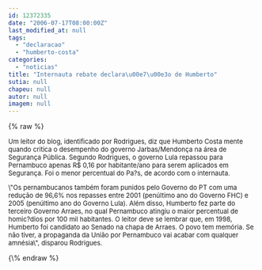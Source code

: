```yaml
---
id: 12372335
date: "2006-07-17T08:00:00Z"
last_modified_at: null
tags:
  - "declaracao"
  - "humberto-costa"
categories:
  - "noticias"
title: "Internauta rebate declara\u00e7\u00e3o de Humberto"
sutia: null
chapeu: null
autor: null
imagem: null
---
```

{\% raw %}
<p><FONT size=2></p>
<p><P>Um leitor do blog, identificado por Rodrigues, diz que Humberto Costa mente quando critica o desempenho do governo Jarbas/Mendonça na área de Segurança Pública. Segundo Rodrigues, o governo Lula repassou para Pernambuco apenas R$ 0,16 por habitante/ano para serem aplicados em Segurança. Foi o menor percentual do Pa?s, de acordo com o internauta.</P></p>
<p><P>\"Os pernambucanos também foram punidos pelo Governo do PT com uma redução de 96,6% nos repasses entre 2001 (penúltimo ano do Governo FHC) e 2005 (penúltimo ano do Governo Lula). Além disso, Humberto fez parte do terceiro Governo Arraes, no qual Pernambuco atingiu o maior percentual de homic?dios por 100 mil habitantes. O leitor deve se lembrar que, em 1998, Humberto foi candidato ao Senado na chapa de Arraes. O povo tem memória. Se não tiver, a propaganda da União por Pernambuco vai acabar com qualquer amnésia\", disparou Rodrigues.</P></FONT> </p>
{\% endraw %}